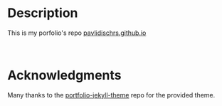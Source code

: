 # Description

This is my porfolio's repo [pavlidischrs.github.io](pavlidischrs.github.io)

<br />

# Acknowledgments

Many thanks to the [portfolio-jekyll-theme](https://github.com/LeNPaul/portfolio-jekyll-theme) repo for the provided theme.
